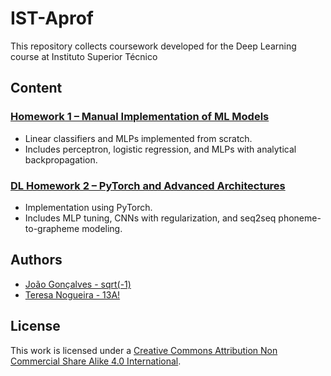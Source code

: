 # IST-Aprof

This repository collects coursework  developed for the Deep Learning course at Instituto Superior Técnico

## Content

### [Homework 1 – Manual Implementation of ML Models](IST_DL_HW1.pdf)

* Linear classifiers and MLPs implemented from scratch.
* Includes perceptron, logistic regression, and MLPs with analytical backpropagation.

### [DL Homework 2 – PyTorch and Advanced Architectures](IST_DL_HW2.pdf)

* Implementation using PyTorch.
* Includes MLP tuning, CNNs with regularization, and seq2seq phoneme-to-grapheme modeling.

## Authors

- [João Gonçalves - sqrt(-1)](https://github.com/eusouojoao)
- [Teresa Nogueira - 13A!](https://github.com/FrolickingAsteroid)

## License

This work is licensed under a [Creative Commons Attribution Non Commercial Share Alike 4.0 International][cc-by-nc-sa].

[cc-by-nc-sa]: https://creativecommons.org/licenses/by-nc-sa/4.0/legalcode
